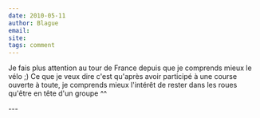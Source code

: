 ```yaml
---
date: 2010-05-11
author: Blague
email: 
site: 
tags: comment
---
```


<!-- http://www.mort2rire.com -->

<p>Je fais plus attention au tour de France depuis que je comprends mieux le vélo ;) Ce que je veux dire c'est qu'après avoir participé à une course ouverte à toute, je comprends mieux l'intérêt de rester dans les roues qu'être en tête d'un groupe ^^</p>
---